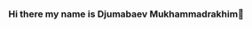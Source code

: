 ### Hi there my name is Djumabaev Mukhammadrakhim👋
      
<!--
**tomster96-web/tomster96-web** is a ✨ _special_ ✨ repository because its `README.md` (this file) appears on your GitHub profile.

Here are some ideas to get you started:

- 🔭 I’m currently working on java SAP program 
- 🌱 I’m currently learning Swift
- 👯 I’m looking to collaborate on some bigger profect
- 🤔 I’m looking for help with swift learning
- 💬 Ask me about ...
- 📫 How to reach me: ...
- 😄 Pronouns: ...
- ⚡ Fun fact: ...
-->
